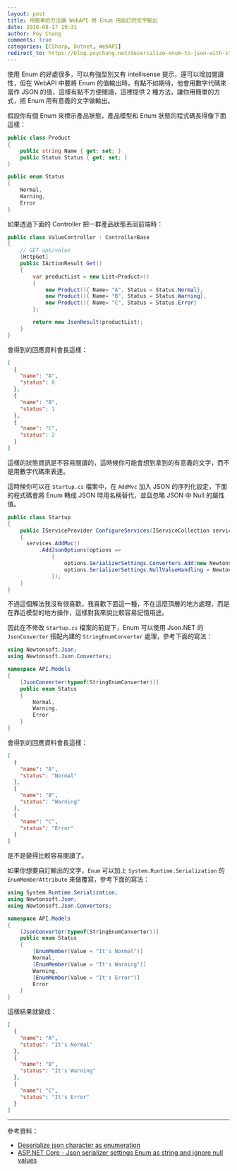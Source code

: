 ```yaml
---
layout: post
title: 用簡單的方法讓 WebAPI 將 Enum 用自訂的文字輸出
date: 2018-08-17 19:31
author: Poy Chang
comments: true
categories: [CSharp, Dotnet, WebAPI]
redirect_to: https://blog.poychang.net/deserialize-enum-to-json-with-string/
---
```

使用 Enum 的好處很多，可以有強型別又有 intellisense 提示，還可以增加閱讀性，但在 WebAPI 中要將 Enum 的值輸出時，有點不如期待，他會用數字代碼來當作 JSON 的值，這樣有點不方便閱讀，這裡提供 2 種方法，讓你用簡單的方式，把 Enum 用有意義的文字做輸出。

假設你有個 Enum 來標示產品狀態，產品模型和 Enum 狀態的程式碼長得像下面這樣：

```csharp
public class Product
{
    public string Name { get; set; }
    public Status Status { get; set; }
}

public enum Status
{
    Normal,
    Warning,
    Error
}
```

如果透過下面的 Controller 把一群產品狀態丟回前端時：

```csharp
public class ValueController : ControllerBase
{
    // GET api/value
    [HttpGet]
    public IActionResult Get()
    {
        var productList = new List<Product>()
        {
            new Product(){ Name= "A", Status = Status.Normal},
            new Product(){ Name= "B", Status = Status.Warning},
            new Product(){ Name= "C", Status = Status.Error}
        };

        return new JsonResult(productList);
    }
}
```

會得到的回應資料會長這樣：

```json
[
  {
    "name": "A",
    "status": 0
  },
  {
    "name": "B",
    "status": 1
  },
  {
    "name": "C",
    "status": 2
  }
]
```

這樣的狀態資訊是不容易閱讀的，這時候你可能會想到拿到的有意義的文字，而不是用數字代碼來表達。

這時候你可以在 `Startup.cs` 檔案中，在 `AddMvc` 加入 JSON 的序列化設定，下面的程式碼會將 Enum 轉成 JSON 時用名稱替代，並且忽略 JSON 中 Null 的屬性值。

```csharp
public class Startup
{
    public IServiceProvider ConfigureServices(IServiceCollection services)
    {
      services.AddMvc()
          .AddJsonOptions(options =>
              {
                  options.SerializerSettings.Converters.Add(new Newtonsoft.Json.Converters.StringEnumConverter());
                  options.SerializerSettings.NullValueHandling = Newtonsoft.Json.NullValueHandling.Ignore;
              });
    }
}
```

不過這個解法我沒有很喜歡，我喜歡下面這一種，不在這麼頂層的地方處理，而是在靠近模型的地方操作，這樣對我來說比較容易記憶用途。

因此在不修改 `Startup.cs` 檔案的前提下，Enum 可以使用 Json.NET 的 `JsonConverter` 搭配內建的 `StringEnumConverter` 處理，參考下面的寫法：

```csharp
using Newtonsoft.Json;
using Newtonsoft.Json.Converters;

namespace API.Models
{
    [JsonConverter(typeof(StringEnumConverter))]
    public enum Status
    {
        Normal,
        Warning,
        Error
    }
}
```

會得到的回應資料會長這樣：

```json
[
  {
    "name": "A",
    "status": "Normal"
  },
  {
    "name": "B",
    "status": "Warning"
  },
  {
    "name": "C",
    "status": "Error"
  }
]
```

是不是變得比較容易閱讀了。

如果你想要自訂輸出的文字，`Enum` 可以加上 `System.Runtime.Serialization` 的 `EnumMemberAttribute` 來做覆寫，參考下面的寫法：

```csharp
using System.Runtime.Serialization;
using Newtonsoft.Json;
using Newtonsoft.Json.Converters;

namespace API.Models
{
    [JsonConverter(typeof(StringEnumConverter))]
    public enum Status
    {
        [EnumMember(Value = "It's Normal")]
        Normal,
        [EnumMember(Value = "It's Warning")]
        Warning,
        [EnumMember(Value = "It's Error")]
        Error
    }
}
```

這樣結果就變成：

```json
[
  {
    "name": "A",
    "status": "It's Normal"
  },
  {
    "name": "B",
    "status": "It's Warning"
  },
  {
    "name": "C",
    "status": "It's Error"
  }
]
```

----------

參考資料：

* [Deserialize json character as enumeration](https://stackoverflow.com/questions/18551452/deserialize-json-character-as-enumeration)
* [ASP.NET Core - Json serializer settings Enum as string and ignore null values](https://gist.github.com/regisdiogo/27f62ef83a804668eb0d9d0f63989e3e)
